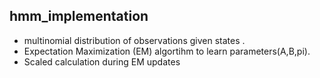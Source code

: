 ## hmm_implementation
* multinomial distribution of observations given states .   
* Expectation Maximization (EM) algortihm to learn parameters(A,B,pi). 
* Scaled calculation during EM updates
